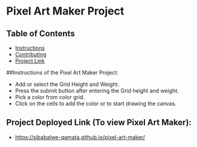 # Pixel Art Maker Project

## Table of Contents

* [Instructions](#instructions)
* [Contributing](#contributing)
* [Project Link](#projectLink)


##Instructions of the Pixel Art Maker Project: 
 - Add or select the Grid Height and Weight.
 - Press the submit button after entering the Grid height and weight.
 - Pick a color from color grid. 
 - Click on the cells to add the color or to start drawing the canvas. 

## Project Deployed Link (To view Pixel Art Maker):
- https://sibabalwe-qamata.github.io/pixel-art-maker/





